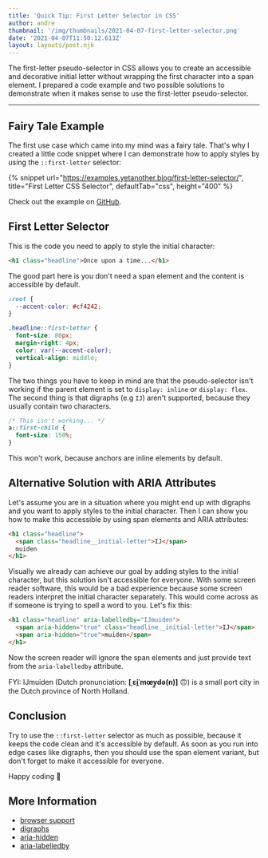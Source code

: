 ```yaml
---
title: 'Quick Tip: First Letter Selector in CSS'
author: andre
thumbnail: '/img/thumbnails/2021-04-07-first-letter-selector.png'
date: '2021-04-07T11:50:12.613Z'
layout: layouts/post.njk
---
```


The first-letter pseudo-selector in CSS allows you to create an accessible and
decorative initial letter without wrapping the first character into a span
element. I prepared a code example and two possible solutions to demonstrate
when it makes sense to use the first-letter pseudo-selector.

---

## Fairy Tale Example

The first use case which came into my mind was a fairy tale. That's why I
created a little code snippet where I can demonstrate how to apply styles by
using the `::first-letter` selector:

{% snippet url="https://examples.yetanother.blog/first-letter-selector/", title="First Letter CSS Selector", defaultTab="css", height="400" %}

Check out the example on
[GitHub](https://github.com/yetanother-blog/examples/tree/main/first-letter-selector).

## First Letter Selector

This is the code you need to apply to style the initial character:

```html
<h1 class="headline">Once upon a time...</h1>
```

The good part here is you don't need a span element and the content is
accessible by default.

```css
:root {
  --accent-color: #cf4242;
}

.headline::first-letter {
  font-size: 80px;
  margin-right: 4px;
  color: var(--accent-color);
  vertical-align: middle;
}
```

The two things you have to keep in mind are that the pseudo-selector isn't
working if the parent element is set to `display: inline` or `display: flex`.
The second thing is that digraphs (e.g `IJ`) aren't supported, because they
usually contain two characters.

```css
/* This isn't working... */
a::first-child {
  font-size: 150%;
}
```

This won't work, because anchors are inline elements by default.

## Alternative Solution with ARIA Attributes

Let's assume you are in a situation where you might end up with digraphs and you
want to apply styles to the initial character. Then I can show you how to make
this accessible by using span elements and ARIA attributes:

```html
<h1 class="headline">
  <span class="headline__initial-letter">IJ</span>
  muiden
</h1>
```

Visually we already can achieve our goal by adding styles to the initial
character, but this solution isn't accessible for everyone. With some screen
reader software, this would be a bad experience because some screen readers
interpret the initial character separately. This would come across as if someone
is trying to spell a word to you. Let's fix this:

```html
<h1 class="headline" aria-labelledby="IJmuiden">
  <span aria-hidden="true" class="headline__initial-letter">IJ</span>
  <span aria-hidden="true">muiden</span>
</h1>
```

Now the screen reader will ignore the span elements and just provide text from
the `aria-labelledby` attribute.

FYI: IJmuiden (Dutch pronunciation: **[ˌɛi̯ˈmœy̯də(n)]** 🙃) is a small port city
in the Dutch province of North Holland.

## Conclusion

Try to use the `::first-letter` selector as much as possible, because it keeps
the code clean and it's accessible by default. As soon as you run into edge
cases like digraphs, then you should use the span element variant, but don't
forget to make it accessible for everyone.

Happy coding 👾

## More Information

- [browser support](https://caniuse.com/css-first-letter)
- [digraphs](<https://en.wikipedia.org/wiki/Digraph_(orthography)>)
- [aria-hidden](https://www.w3.org/TR/wai-aria-1.1/#aria-hidden)
- [aria-labelledby](https://www.w3.org/TR/wai-aria-1.1/#aria-labelledby)
